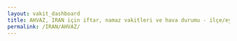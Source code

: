 ```yaml
---
layout: vakit_dashboard
title: AHVAZ, IRAN için iftar, namaz vakitleri ve hava durumu - ilçe/eyalet seç
permalink: /IRAN/AHVAZ/
---
```


<script type="text/javascript">
  var GLOBAL_COUNTRY = 'IRAN';
  var GLOBAL_CITY = 'AHVAZ';
  var GLOBAL_STATE = '';
  var lat = 72;
  var lon = 21;
</script>
